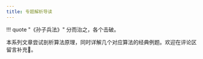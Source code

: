 ```yaml
---
title: 专题解析导读
---
```


!!! quote "《孙子兵法》"
    分而治之，各个击破。

本系列文章尝试剖析算法原理，同时详解几个对应算法的经典例题。欢迎在评论区留言补充🤗。
